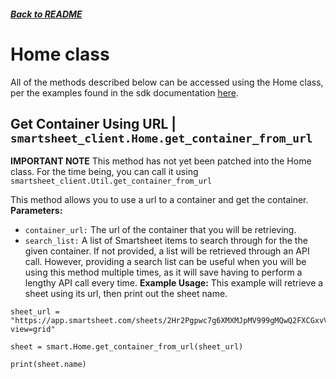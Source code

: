##### [Back to README](/README.md)
# Home class
All of the methods described below can be accessed using the Home class, per the examples found in the sdk documentation [here](https://smartsheet-platform.github.io/api-docs/?python#home).

## Get Container Using URL | `smartsheet_client.Home.get_container_from_url`

**IMPORTANT NOTE**
This method has not yet been patched into the Home class. For the time being, you can call it using `smartsheet_client.Util.get_container_from_url`

This method allows you to use a url to a container and get the container.
**Parameters:**
- `container_url:` The url of the container that you will be retrieving.
- `search_list:` A list of Smartsheet items to search through for the the given container. If not provided, a list will be retrieved through an API call. However, providing a search list can be useful when you will be using this method multiple times, as it will save having to perform a lengthy API call every time.
**Example Usage:**
This example will retrieve a sheet using its url, then print out the sheet name.
```
sheet_url = "https://app.smartsheet.com/sheets/2Hr2Pgpwc7g6XMXMJpMV999gMQwQ2FXCGxvV5Mc1?view=grid"

sheet = smart.Home.get_container_from_url(sheet_url)

print(sheet.name)
```